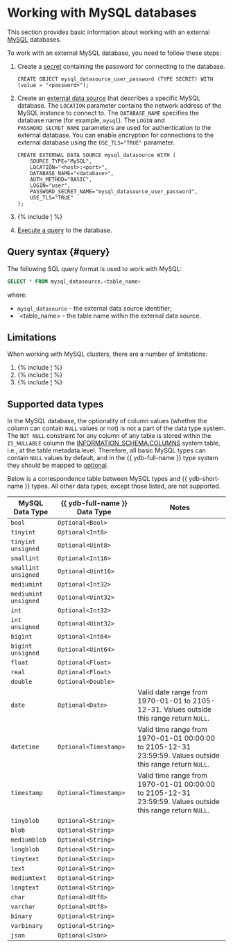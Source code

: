 # Working with MySQL databases

This section provides basic information about working with an external [MySQL](https://www.mysql.com/) databases.

To work with an external MySQL database, you need to follow these steps:

1. Create a [secret](../datamodel/secrets.md) containing the password for connecting to the database.

    ```yql
    CREATE OBJECT mysql_datasource_user_password (TYPE SECRET) WITH (value = "<password>");
    ```

2. Create an [external data source](../datamodel/external_data_source.md) that describes a specific MySQL database. The `LOCATION` parameter contains the network address of the MySQL instance to connect to. The `DATABASE_NAME` specifies the database name (for example, `mysql`). The `LOGIN` and `PASSWORD_SECRET_NAME` parameters are used for authentication to the external database. You can enable encryption for connections to the external database using the `USE_TLS="TRUE"` parameter.

    ```yql
    CREATE EXTERNAL DATA SOURCE mysql_datasource WITH (
        SOURCE_TYPE="MySQL",
        LOCATION="<host>:<port>",
        DATABASE_NAME="<database>",
        AUTH_METHOD="BASIC",
        LOGIN="user",
        PASSWORD_SECRET_NAME="mysql_datasource_user_password",
        USE_TLS="TRUE"
    );
    ```

3. {% include [!](_includes/connector_deployment.md) %}
4. [Execute a query](#query) to the database.

## Query syntax {#query}

The following SQL query format is used to work with MySQL:

```sql
SELECT * FROM mysql_datasource.<table_name>
```

where:

- `mysql_datasource` - the external data source identifier;
- `<table_name> - the table name within the external data source.

## Limitations

When working with MySQL clusters, there are a number of limitations:

1. {% include [!](_includes/supported_requests.md) %}
2. {% include [!](_includes/datetime_limits.md) %}
3. {% include [!](_includes/predicate_pushdown.md) %}

## Supported data types

In the MySQL database, the optionality of column values (whether the column can contain `NULL` values or not) is not a part of the data type system. The `NOT NULL` constraint for any column of any table is stored within the `IS_NULLABLE` column the [INFORMATION_SCHEMA.COLUMNS](https://dev.mysql.com/doc/refman/8.4/en/information-schema-columns-table.html) system table, i.e., at the table metadata level. Therefore, all basic MySQL types can contain `NULL` values by default, and in the {{ ydb-full-name }} type system they should be mapped to [optional](../../yql/reference/types/optional.md).

Below is a correspondence table between MySQL types and {{ ydb-short-name }} types. All other data types, except those listed, are not supported.

| MySQL Data Type | {{ ydb-full-name }} Data Type | Notes |
|---|----|------|
|`bool`|`Optional<Bool>`||
|`tinyint`|`Optional<Int8>`||
|`tinyint unsigned`|`Optional<Uint8>`||
|`smallint`|`Optional<Int16>`||
|`smallint unsigned`|`Optional<Uint16>`||
|`mediumint`|`Optional<Int32>`||
|`mediumint unsigned`|`Optional<Uint32>`||
|`int`|`Optional<Int32>`||
|`int unsigned`|`Optional<Uint32>`||
|`bigint`|`Optional<Int64>`||
|`bigint unsigned`|`Optional<Uint64>`||
|`float`|`Optional<Float>`||
|`real`|`Optional<Float>`||
|`double`|`Optional<Double>`||
|`date`|`Optional<Date>`|Valid date range from 1970-01-01 to 2105-12-31. Values outside this range return `NULL`.|
|`datetime`| `Optional<Timestamp>` | Valid time range from 1970-01-01 00:00:00 to 2105-12-31 23:59:59. Values outside this range return `NULL`.|
|`timestamp`| `Optional<Timestamp>` | Valid time range from 1970-01-01 00:00:00 to 2105-12-31 23:59:59. Values outside this range return `NULL`.|
|`tinyblob`|`Optional<String>`||
|`blob`|`Optional<String>`||
|`mediumblob`|`Optional<String>`||
|`longblob`|`Optional<String>`||
|`tinytext`|`Optional<String>`||
|`text`|`Optional<String>`||
|`mediumtext`|`Optional<String>`||
|`longtext`|`Optional<String>`||
|`char`|`Optional<Utf8>`||
|`varchar`|`Optional<Utf8>`||
|`binary`|`Optional<String>`||
|`varbinary`|`Optional<String>`||
|`json`|`Optional<Json>`||
